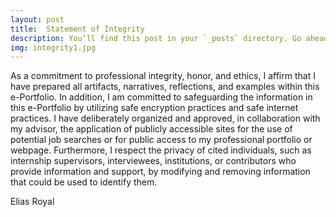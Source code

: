 ```yaml
---
layout: post
title:  Statement of Integrity
description: You’ll find this post in your `_posts` directory. Go ahead and edit it and re-build the site to see your changes. # Add post description (optional)
img: integrity1.jpg
---
```

As a commitment to professional integrity, honor, and ethics, I affirm that I have prepared all artifacts, narratives, reflections, and examples within this e-Portfolio. In addition, I am committed to safeguarding the information in this e-Portfolio by utilizing safe encryption practices and safe internet practices. I have deliberately organized and approved, in collaboration with my advisor, the application of publicly accessible sites for the use of potential job searches or for public access to my professional portfolio or webpage. Furthermore, I respect the privacy of cited individuals, such as internship supervisors, interviewees, institutions, or contributors who provide information and support, by modifying and removing information that could be used to identify them.  

Elias Royal

<!--![Yosh Ginsu]({{site.baseurl}}/assets/img/yosh-ginsu.jpg)-->

